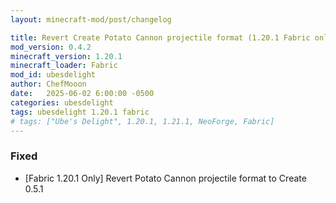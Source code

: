 ```yaml
---
layout: minecraft-mod/post/changelog

title: Revert Create Potato Cannon projectile format (1.20.1 Fabric only)
mod_version: 0.4.2
minecraft_version: 1.20.1
minecraft_loader: Fabric
mod_id: ubesdelight
author: ChefMooon
date:   2025-06-02 6:00:00 -0500
categories: ubesdelight
tags: ubesdelight 1.20.1 fabric
# tags: ["Ube's Delight", 1.20.1, 1.21.1, NeoForge, Fabric]
---
```


### Fixed
- [Fabric 1.20.1 Only] Revert Potato Cannon projectile format to Create 0.5.1
